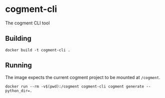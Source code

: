 # cogment-cli

The cogment CLI tool

## Building

```
docker build -t cogment-cli .
```

## Running

The image expects the current cogment project to be mounted at `/cogment`.

```
docker run --rm -v$(pwd):/cogment cogment-cli cogment generate --python_dir=.
```